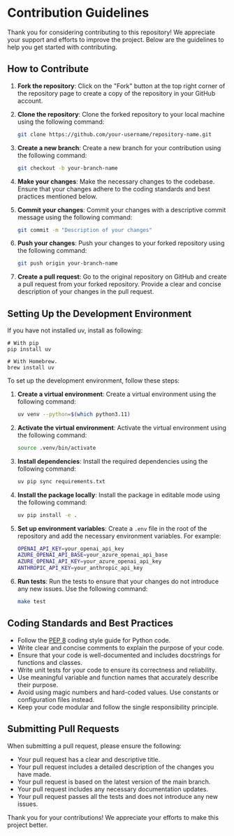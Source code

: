 # Contribution Guidelines

Thank you for considering contributing to this repository! We appreciate your support and efforts to improve the project. Below are the guidelines to help you get started with contributing.

## How to Contribute

1. **Fork the repository**: Click on the "Fork" button at the top right corner of the repository page to create a copy of the repository in your GitHub account.

2. **Clone the repository**: Clone the forked repository to your local machine using the following command:
   ```bash
   git clone https://github.com/your-username/repository-name.git
   ```

3. **Create a new branch**: Create a new branch for your contribution using the following command:
   ```bash
   git checkout -b your-branch-name
   ```

4. **Make your changes**: Make the necessary changes to the codebase. Ensure that your changes adhere to the coding standards and best practices mentioned below.

5. **Commit your changes**: Commit your changes with a descriptive commit message using the following command:
   ```bash
   git commit -m "Description of your changes"
   ```

6. **Push your changes**: Push your changes to your forked repository using the following command:
   ```bash
   git push origin your-branch-name
   ```

7. **Create a pull request**: Go to the original repository on GitHub and create a pull request from your forked repository. Provide a clear and concise description of your changes in the pull request.

## Setting Up the Development Environment

If you have not installed uv, install as following:

```
# With pip
pip install uv

# With Homebrew.
brew install uv
```

To set up the development environment, follow these steps:

1. **Create a virtual environment**: Create a virtual environment using the following command:
   ```bash
   uv venv --python=$(which python3.11)
   ```

2. **Activate the virtual environment**: Activate the virtual environment using the following command:
   ```bash
   source .venv/bin/activate
   ```

3. **Install dependencies**: Install the required dependencies using the following command:
   ```bash
   uv pip sync requirements.txt
   ```

4. **Install the package locally**: Install the package in editable mode using the following command:
   ```bash
   uv pip install -e .
   ```

5. **Set up environment variables**: Create a `.env` file in the root of the repository and add the necessary environment variables. For example:
   ```bash
   OPENAI_API_KEY=your_openai_api_key
   AZURE_OPENAI_API_BASE=your_azure_openai_api_base
   AZURE_OPENAI_API_KEY=your_azure_openai_api_key
   ANTHROPIC_API_KEY=your_anthropic_api_key
   ```

6. **Run tests**: Run the tests to ensure that your changes do not introduce any new issues. Use the following command:
   ```bash
   make test
   ```

## Coding Standards and Best Practices

- Follow the [PEP 8](https://www.python.org/dev/peps/pep-0008/) coding style guide for Python code.
- Write clear and concise comments to explain the purpose of your code.
- Ensure that your code is well-documented and includes docstrings for functions and classes.
- Write unit tests for your code to ensure its correctness and reliability.
- Use meaningful variable and function names that accurately describe their purpose.
- Avoid using magic numbers and hard-coded values. Use constants or configuration files instead.
- Keep your code modular and follow the single responsibility principle.

## Submitting Pull Requests

When submitting a pull request, please ensure the following:

- Your pull request has a clear and descriptive title.
- Your pull request includes a detailed description of the changes you have made.
- Your pull request is based on the latest version of the main branch.
- Your pull request includes any necessary documentation updates.
- Your pull request passes all the tests and does not introduce any new issues.

Thank you for your contributions! We appreciate your efforts to make this project better.
